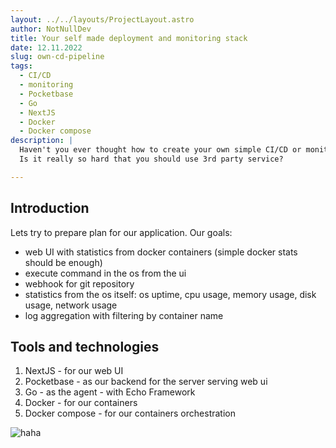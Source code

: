 ```yaml
---
layout: ../../layouts/ProjectLayout.astro
author: NotNullDev
title: Your self made deployment and monitoring stack
date: 12.11.2022
slug: own-cd-pipeline
tags:
  - CI/CD
  - monitoring
  - Pocketbase
  - Go
  - NextJS
  - Docker
  - Docker compose
description: |
  Haven't you ever thought how to create your own simple CI/CD or monitoring stack?
  Is it really so hard that you should use 3rd party service?

---
```


## Introduction

Lets try to prepare plan for our application.
Our goals:
- web UI with statistics from docker containers (simple docker stats should be enough)
- execute command in the os from the ui
- webhook for git repository
- statistics from the os itself:
  os uptime, cpu usage, memory usage, disk usage, network usage
- log aggregation with filtering by container name


## Tools and technologies
1. NextJS - for our web UI
2. Pocketbase - as our backend for the server serving web ui
3. Go - as the agent - with Echo Framework
4. Docker - for our containers
5. Docker compose - for our containers orchestration

![haha](/logs.png)

